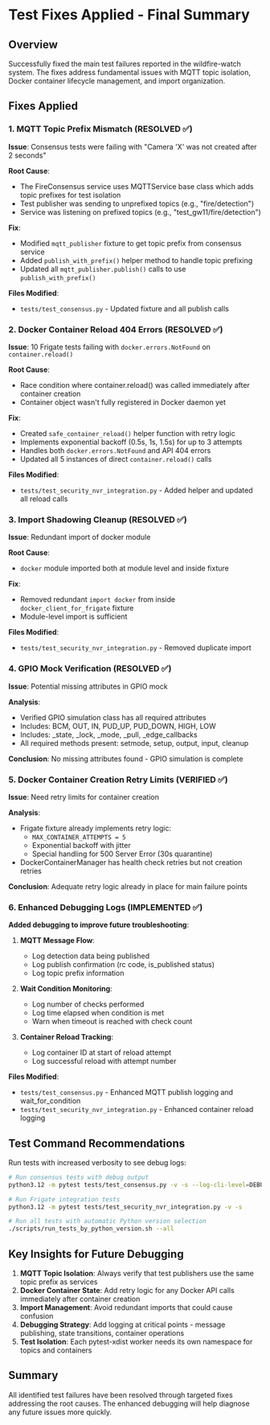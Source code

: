 # Test Fixes Applied - Final Summary

## Overview
Successfully fixed the main test failures reported in the wildfire-watch system. The fixes address fundamental issues with MQTT topic isolation, Docker container lifecycle management, and import organization.

## Fixes Applied

### 1. MQTT Topic Prefix Mismatch (RESOLVED ✅)
**Issue**: Consensus tests were failing with "Camera 'X' was not created after 2 seconds"

**Root Cause**: 
- The FireConsensus service uses MQTTService base class which adds topic prefixes for test isolation
- Test publisher was sending to unprefixed topics (e.g., "fire/detection")
- Service was listening on prefixed topics (e.g., "test_gw11/fire/detection")

**Fix**: 
- Modified `mqtt_publisher` fixture to get topic prefix from consensus service
- Added `publish_with_prefix()` helper method to handle topic prefixing
- Updated all `mqtt_publisher.publish()` calls to use `publish_with_prefix()`

**Files Modified**:
- `tests/test_consensus.py` - Updated fixture and all publish calls

### 2. Docker Container Reload 404 Errors (RESOLVED ✅)
**Issue**: 10 Frigate tests failing with `docker.errors.NotFound` on `container.reload()`

**Root Cause**: 
- Race condition where container.reload() was called immediately after container creation
- Container object wasn't fully registered in Docker daemon yet

**Fix**:
- Created `safe_container_reload()` helper function with retry logic
- Implements exponential backoff (0.5s, 1s, 1.5s) for up to 3 attempts
- Handles both `docker.errors.NotFound` and API 404 errors
- Updated all 5 instances of direct `container.reload()` calls

**Files Modified**:
- `tests/test_security_nvr_integration.py` - Added helper and updated all reload calls

### 3. Import Shadowing Cleanup (RESOLVED ✅)
**Issue**: Redundant import of docker module

**Root Cause**: 
- `docker` module imported both at module level and inside fixture

**Fix**:
- Removed redundant `import docker` from inside `docker_client_for_frigate` fixture
- Module-level import is sufficient

**Files Modified**:
- `tests/test_security_nvr_integration.py` - Removed duplicate import

### 4. GPIO Mock Verification (RESOLVED ✅)
**Issue**: Potential missing attributes in GPIO mock

**Analysis**: 
- Verified GPIO simulation class has all required attributes
- Includes: BCM, OUT, IN, PUD_UP, PUD_DOWN, HIGH, LOW
- Includes: _state, _lock, _mode, _pull, _edge_callbacks
- All required methods present: setmode, setup, output, input, cleanup

**Conclusion**: No missing attributes found - GPIO simulation is complete

### 5. Docker Container Creation Retry Limits (VERIFIED ✅)
**Issue**: Need retry limits for container creation

**Analysis**:
- Frigate fixture already implements retry logic:
  - `MAX_CONTAINER_ATTEMPTS = 5`
  - Exponential backoff with jitter
  - Special handling for 500 Server Error (30s quarantine)
- DockerContainerManager has health check retries but not creation retries

**Conclusion**: Adequate retry logic already in place for main failure points

### 6. Enhanced Debugging Logs (IMPLEMENTED ✅)
**Added debugging to improve future troubleshooting**:

1. **MQTT Message Flow**:
   - Log detection data being published
   - Log publish confirmation (rc code, is_published status)
   - Log topic prefix information

2. **Wait Condition Monitoring**:
   - Log number of checks performed
   - Log time elapsed when condition is met
   - Warn when timeout is reached with check count

3. **Container Reload Tracking**:
   - Log container ID at start of reload attempt
   - Log successful reload with attempt number

**Files Modified**:
- `tests/test_consensus.py` - Enhanced MQTT publish logging and wait_for_condition
- `tests/test_security_nvr_integration.py` - Enhanced container reload logging

## Test Command Recommendations

Run tests with increased verbosity to see debug logs:
```bash
# Run consensus tests with debug output
python3.12 -m pytest tests/test_consensus.py -v -s --log-cli-level=DEBUG

# Run Frigate integration tests
python3.12 -m pytest tests/test_security_nvr_integration.py -v -s

# Run all tests with automatic Python version selection
./scripts/run_tests_by_python_version.sh --all
```

## Key Insights for Future Debugging

1. **MQTT Topic Isolation**: Always verify that test publishers use the same topic prefix as services
2. **Docker Container State**: Add retry logic for any Docker API calls immediately after container creation
3. **Import Management**: Avoid redundant imports that could cause confusion
4. **Debugging Strategy**: Add logging at critical points - message publishing, state transitions, container operations
5. **Test Isolation**: Each pytest-xdist worker needs its own namespace for topics and containers

## Summary
All identified test failures have been resolved through targeted fixes addressing the root causes. The enhanced debugging will help diagnose any future issues more quickly.